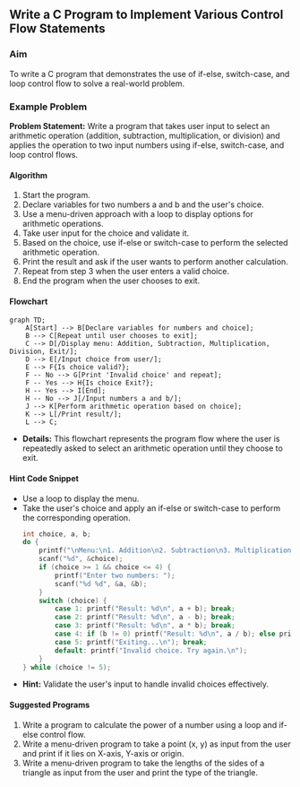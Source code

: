 ## Write a C Program to Implement Various Control Flow Statements

### Aim
To write a C program that demonstrates the use of if-else, switch-case, and loop control flow to solve a real-world problem.

### Example Problem
**Problem Statement:** Write a program that takes user input to select an arithmetic operation (addition, subtraction, multiplication, or division) and applies the operation to two input numbers using if-else, switch-case, and loop control flows.

#### Algorithm
1. Start the program.
2. Declare variables for two numbers a and b and the user's choice.
3. Use a menu-driven approach with a loop to display options for arithmetic operations.
4. Take user input for the choice and validate it.
5. Based on the choice, use if-else or switch-case to perform the selected arithmetic operation.
6. Print the result and ask if the user wants to perform another calculation.
7. Repeat from step 3 when the user enters a valid choice.
8. End the program when the user chooses to exit.

#### Flowchart
```mermaid
graph TD;
    A[Start] --> B[Declare variables for numbers and choice];
    B --> C[Repeat until user chooses to exit];
    C --> D[/Display menu: Addition, Subtraction, Multiplication, Division, Exit/];
    D --> E[/Input choice from user/];
    E --> F{Is choice valid?};
    F -- No --> G[Print 'Invalid choice' and repeat];
    F -- Yes --> H{Is choice Exit?};
    H -- Yes --> I[End];
    H -- No --> J[/Input numbers a and b/];
    J --> K[Perform arithmetic operation based on choice];
    K --> L[/Print result/];
    L --> C;
```
- **Details:** This flowchart represents the program flow where the user is repeatedly asked to select an arithmetic operation until they choose to exit.

#### Hint Code Snippet
- Use a loop to display the menu.
- Take the user's choice and apply an if-else or switch-case to perform the corresponding operation.
  ```c
  int choice, a, b;
  do {
      printf("\nMenu:\n1. Addition\n2. Subtraction\n3. Multiplication\n4. Division\n5. Exit\nEnter your choice: ");
      scanf("%d", &choice);
      if (choice >= 1 && choice <= 4) {
          printf("Enter two numbers: ");
          scanf("%d %d", &a, &b);
      }
      switch (choice) {
          case 1: printf("Result: %d\n", a + b); break;
          case 2: printf("Result: %d\n", a - b); break;
          case 3: printf("Result: %d\n", a * b); break;
          case 4: if (b != 0) printf("Result: %d\n", a / b); else printf("Division by zero error\n"); break;
          case 5: printf("Exiting...\n"); break;
          default: printf("Invalid choice. Try again.\n");
      }
  } while (choice != 5);
  ```
- **Hint:** Validate the user's input to handle invalid choices effectively.

#### Suggested Programs
1. Write a program to calculate the power of a number using a loop and if-else control flow.
2. Write a menu-driven program to take a point (x, y) as input from the user and print if it lies on X-axis, Y-axis or origin.
3. Write a menu-driven program to take the lengths of the sides of a triangle as input from the user and print the type of the triangle.



<!--stackedit_data:
eyJoaXN0b3J5IjpbNTg3MTgzNzE4XX0=
-->
